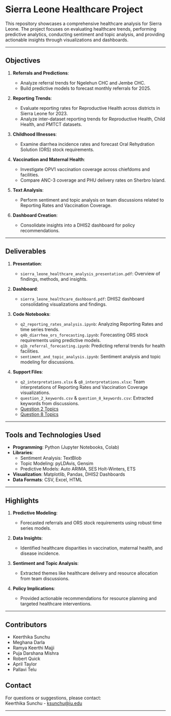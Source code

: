 # Sierra Leone Healthcare Project

This repository showcases a comprehensive healthcare analysis for Sierra Leone. The project focuses on evaluating healthcare trends, performing predictive analytics, conducting sentiment and topic analysis, and providing actionable insights through visualizations and dashboards.

---

## Objectives

1. **Referrals and Predictions**:
   - Analyze referral trends for Ngelehun CHC and Jembe CHC.
   - Build predictive models to forecast monthly referrals for 2025.

2. **Reporting Trends**:
   - Evaluate reporting rates for Reproductive Health across districts in Sierra Leone for 2023.
   - Analyze inter-dataset reporting trends for Reproductive Health, Child Health, and PMTCT datasets.

3. **Childhood Illnesses**:
   - Examine diarrhea incidence rates and forecast Oral Rehydration Solution (ORS) stock requirements.

4. **Vaccination and Maternal Health**:
   - Investigate OPV1 vaccination coverage across chiefdoms and facilities.
   - Compare ANC-3 coverage and PHU delivery rates on Sherbro Island.

5. **Text Analysis**:
   - Perform sentiment and topic analysis on team discussions related to Reporting Rates and Vaccination Coverage.

6. **Dashboard Creation**:
   - Consolidate insights into a DHIS2 dashboard for policy recommendations.

---

## Deliverables

1. **Presentation**:
   - `sierra_leone_healthcare_analysis_presentation.pdf`: Overview of findings, methods, and insights.

2. **Dashboard**:
   - `sierra_leone_healthcare_dashboard.pdf`: DHIS2 dashboard consolidating visualizations and findings.

3. **Code Notebooks**:
   - `q2_reporting_rates_analysis.ipynb`: Analyzing Reporting Rates and time series trends.
   - `q4b_diarrhea_ors_forecasting.ipynb`: Forecasting ORS stock requirements using predictive models.
   - `q1b_referral_forecasting.ipynb`: Predicting referral trends for health facilities.
   - `sentiment_and_topic_analysis.ipynb`: Sentiment analysis and topic modeling for discussions.

4. **Support Files**:
   - `q2_interpretations.xlsx` & `q8_interpretations.xlsx`: Team interpretations of Reporting Rates and Vaccination Coverage visualizations.
   - `question_2_keywords.csv` & `question_8_keywords.csv`: Extracted keywords from discussions.
   - [Question 2 Topics](http://jtay.me/question_2_topics_9.html)  
   - [Question 8 Topics](http://jtay.me/question_8_topics.html)

---

## Tools and Technologies Used

- **Programming**: Python (Jupyter Notebooks, Colab)
- **Libraries**:
  - Sentiment Analysis: TextBlob
  - Topic Modeling: pyLDAvis, Gensim
  - Predictive Models: Auto ARIMA, SES Holt-Winters, ETS
- **Visualization**: Matplotlib, Pandas, DHIS2 Dashboards
- **Data Formats**: CSV, Excel, HTML

---

## Highlights

1. **Predictive Modeling**:
   - Forecasted referrals and ORS stock requirements using robust time series models.

2. **Data Insights**:
   - Identified healthcare disparities in vaccination, maternal health, and disease incidence.

3. **Sentiment and Topic Analysis**:
   - Extracted themes like healthcare delivery and resource allocation from team discussions.

4. **Policy Implications**:
   - Provided actionable recommendations for resource planning and targeted healthcare interventions.

---

## Contributors

- Keerthika Sunchu
- Meghana Darla 
- Ramya Keerthi Majji  
- Puja Darshana Mishra  
- Robert Quick  
- April Taylor  
- Pallavi Telu  


## Contact

For questions or suggestions, please contact:  
Keerthika Sunchu - [ksunchu@iu.edu](mailto:ksunchu@iu.edu)

---
